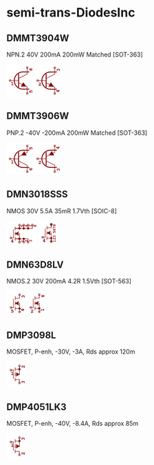 # semi-trans-DiodesInc

## DMMT3904W
NPN.2 40V 200mA 200mW Matched [SOT-363]

![DMMT3904W__1__1](/images/semi-trans-DiodesInc__DMMT3904W__1__1.png?raw=true) 
![DMMT3904W__2__1](/images/semi-trans-DiodesInc__DMMT3904W__2__1.png?raw=true) 

## DMMT3906W
PNP.2 -40V -200mA 200mW Matched [SOT-363]

![DMMT3906W__1__1](/images/semi-trans-DiodesInc__DMMT3906W__1__1.png?raw=true) 
![DMMT3906W__2__1](/images/semi-trans-DiodesInc__DMMT3906W__2__1.png?raw=true) 

## DMN3018SSS
NMOS 30V 5.5A 35mR 1.7Vth [SOIC-8]

![DMN3018SSS__1__1](/images/semi-trans-DiodesInc__DMN3018SSS__1__1.png?raw=true) 
![DMN3018SSS__1__2](/images/semi-trans-DiodesInc__DMN3018SSS__1__2.png?raw=true) 

## DMN63D8LV
NMOS.2 30V 200mA 4.2R 1.5Vth [SOT-563]

![DMN63D8LV__1__1](/images/semi-trans-DiodesInc__DMN63D8LV__1__1.png?raw=true) 
![DMN63D8LV__2__1](/images/semi-trans-DiodesInc__DMN63D8LV__2__1.png?raw=true) 

## DMP3098L
MOSFET, P-enh, -30V, -3A, Rds approx 120m

![DMP3098L__1__1](/images/semi-trans-DiodesInc__DMP3098L__1__1.png?raw=true) 

## DMP4051LK3
MOSFET, P-enh, -40V, -8.4A, Rds approx 85m

![DMP4051LK3__1__1](/images/semi-trans-DiodesInc__DMP4051LK3__1__1.png?raw=true) 

